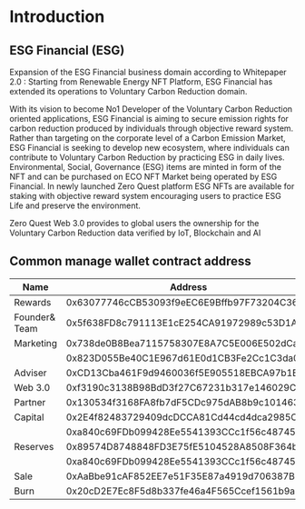 <!--
 * @Author: ECO Developer1
 * @Date: 2023-03-09 21:10:12
 * @LastEditTime: 2023-03-09 22:08:36
 * @LastEditors: ECO Developer1
 * @Description:  
-->
# Introduction
## ESG Financial (ESG)
  Expansion of the ESG Financial business domain according to Whitepaper 2.0
: Starting from Renewable Energy NFT Platform, ESG Financial has extended its 
operations to Voluntary Carbon Reduction domain.

  With its vision to become No1 Developer of the Voluntary Carbon Reduction 
oriented applications, ESG Financial is aiming to secure emission rights for 
carbon reduction produced by individuals through objective reward system.
Rather than targeting on the corporate level of a Carbon Emission Market, ESG 
Financial is seeking to develop new ecosystem, where individuals can 
contribute to Voluntary Carbon Reduction by practicing ESG in daily lives.
Environmental, Social, Governance (ESG) items are minted in form of the NFT 
and can be purchased on ECO NFT Market being operated by ESG Financial. In 
newly launched Zero Quest platform ESG NFTs are available for staking with 
objective reward system encouraging users to practice ESG Life and preserve 
the environment.

  Zero Quest Web 3.0 provides to global users the ownership for the Voluntary 
Carbon Reduction data verified by IoT, Blockchain and AI

## Common manage wallet contract address

| Name  | Address |
| ------------- | ------------- |
| Rewards   | 0x63077746cCB53093f9eEC6E9Bffb97F73204C368  |
| Founder& Team  | 0x5f638FD8c791113E1cE254CA91972989c53D1A58  |
| Marketing | 0x738de0B8Bea7115758307E8A7C5E006E502dCaBC  |
|           | 0x823D055Be40C1E967d61E0d1CB3Fe2Cc1C3da043  |
| Adviser   | 0xCD13Cba461F9d9460036f5E905518EBCA97b1EB1  |
| Web 3.0   | 0xf3190c3138B98BdD3f27C67231b317e146029CEb  |
| Partner   | 0x130534f3168FA8fb7dF5CDc975dAB8b9c1014635  |
| Capital   | 0x2E4f82483729409dcDCCA81Cd44cd4dca2985C9F  |
|           | 0xa840c69FDb099428Ee5541393CCc1f56c48745c2  |
| Reserves  | 0x89574D8748848FD3E75fE5104528A8508F364bcF  |
|           | 0xa840c69FDb099428Ee5541393CCc1f56c48745c2  |
| Sale      | 0xAaBbe91cAF852EE7e51F35E87a4919d706387B1e  |
|    Burn  | 0x20cD2E7Ec8F5d8b337fe46a4F565Ccef1561b9a9  |

